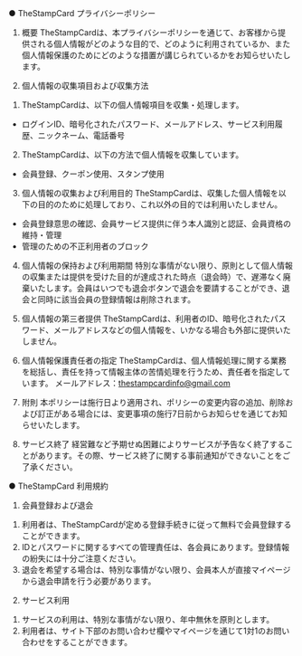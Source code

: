 ● TheStampCard プライバシーポリシー

1. 概要
TheStampCardは、本プライバシーポリシーを通じて、お客様から提供される個人情報がどのような目的で、どのように利用されているか、また個人情報保護のためにどのような措置が講じられているかをお知らせいたします。

2. 個人情報の収集項目および収集方法
1) TheStampCardは、以下の個人情報項目を収集・処理します。
- ログインID、暗号化されたパスワード、メールアドレス、サービス利用履歴、ニックネーム、電話番号
2) TheStampCardは、以下の方法で個人情報を収集しています。
- 会員登録、クーポン使用、スタンプ使用

3. 個人情報の収集および利用目的
TheStampCardは、収集した個人情報を以下の目的のために処理しており、これ以外の目的では利用いたしません。
- 会員登録意思の確認、会員サービス提供に伴う本人識別と認証、会員資格の維持・管理
- 管理のための不正利用者のブロック

4. 個人情報の保持および利用期間
特別な事情がない限り、原則として個人情報の収集または提供を受けた目的が達成された時点（退会時）で、遅滞なく廃棄いたします。会員はいつでも退会ボタンで退会を要請することができ、退会と同時に該当会員の登録情報は削除されます。

5. 個人情報の第三者提供
TheStampCardは、利用者のID、暗号化されたパスワード、メールアドレスなどの個人情報を、いかなる場合も外部に提供いたしません。

6. 個人情報保護責任者の指定
TheStampCardは、個人情報処理に関する業務を総括し、責任を持って情報主体の苦情処理を行うため、責任者を指定しています。
メールアドレス：thestampcardinfo@gmail.com

7. 附則
本ポリシーは施行日より適用され、ポリシーの変更内容の追加、削除および訂正がある場合には、変更事項の施行7日前からお知らせを通じてお知らせいたします。

8. サービス終了
経営難など予期せぬ困難によりサービスが予告なく終了することがあります。その際、サービス終了に関する事前通知ができないことをご了承ください。

● TheStampCard 利用規約

1. 会員登録および退会
1) 利用者は、TheStampCardが定める登録手続きに従って無料で会員登録することができます。
2) IDとパスワードに関するすべての管理責任は、各会員にあります。登録情報の紛失には十分ご注意ください。
3) 退会を希望する場合は、特別な事情がない限り、会員本人が直接マイページから退会申請を行う必要があります。

2. サービス利用
1) サービスの利用は、特別な事情がない限り、年中無休を原則とします。
2) 利用者は、サイト下部のお問い合わせ欄やマイページを通じて1対1のお問い合わせをすることができます。
